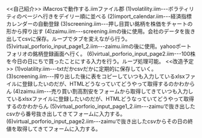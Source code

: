 <<自己紹介>>
iMacrosで動作する.iimファイル郡
(1)volatility.iim---ボラティリティのページへ行きをデイリー順に並べる
(2)import_calendar.iim---経済指標カレンダーの自動登録
(3)screening.iim---押し目買い銘柄を株価をチャートの形から搾り出す
(4)zaimu.iim---screening.iimの後に使用。会社のデータを抜き出してcsvに保存。ループでタブを変えながら行う。
(5)virtual_porforio_input_page1_2.iim---zaimu.iimの後に使用。yahooポートフォリオの銘柄登録画面へ行く。
(6)virtual_porforio_input_page2.iim---100株を今日の日にちで買ったことにする入力を行う。ループ処理可能。
<<改造予定>>
(1)volatility.iim---txtだかcsvだかに定期的に保存していく。
(3)screening.iim---搾り出した後に表をコピーしていつも入力しているxlsxファイルに登録したいのだが、HTMLどうなっていてどうやって取得するのかわからん
(4)zaimu.iim---売り買い割高割安をフォームから取得してきていつも入力しているxlsxファイルに登録したいのだが、HTMLどうなっていてどうやって取得するのかわからん
(5)virtual_porforio_input_page1_2.iim---zaimuで抜き出したcsvから番号抜き出してきてフォームに入力する。
(6)virtual_porforio_input_page2.iim---zaimuで抜き出したcsvからその日の終値を取得してきてフォームに入力する。
